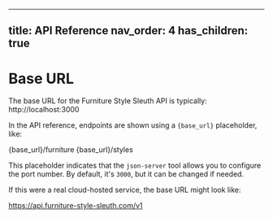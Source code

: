 
---
title: API Reference
nav_order: 4
has_children: true
---




# Base URL

The base URL for the Furniture Style Sleuth API is typically: http://localhost:3000


In the API reference, endpoints are shown using a `{base_url}` placeholder, like:

{base_url}/furniture
{base_url}/styles


This placeholder indicates that the `json-server` tool allows you to configure the port number. By default, it's `3000`, but it can be changed if needed.

If this were a real cloud-hosted service, the base URL might look like:

https://api.furniture-style-sleuth.com/v1